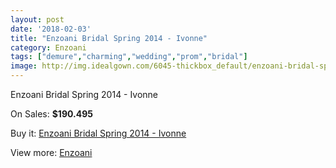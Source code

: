 ```yaml
---
layout: post
date: '2018-02-03'
title: "Enzoani Bridal Spring 2014 - Ivonne"
category: Enzoani
tags: ["demure","charming","wedding","prom","bridal"]
image: http://img.idealgown.com/6045-thickbox_default/enzoani-bridal-spring-2014-ivonne.jpg
---
```

Enzoani Bridal Spring 2014 - Ivonne

On Sales: **$190.495**
<a href="https://www.idealgown.com/en/enzoani/2607-enzoani-bridal-spring-2014-ivonne.html"><amp-img layout="responsive" width="600" height="600" src="//img.idealgown.com/6045-thickbox_default/enzoani-bridal-spring-2014-ivonne.jpg" alt="Enzoani Bridal Spring 2014 - Ivonne 0" /></a>
<a href="https://www.idealgown.com/en/enzoani/2607-enzoani-bridal-spring-2014-ivonne.html"><amp-img layout="responsive" width="600" height="600" src="//img.idealgown.com/6044-thickbox_default/enzoani-bridal-spring-2014-ivonne.jpg" alt="Enzoani Bridal Spring 2014 - Ivonne 1" /></a>

Buy it: [Enzoani Bridal Spring 2014 - Ivonne](https://www.idealgown.com/en/enzoani/2607-enzoani-bridal-spring-2014-ivonne.html "Enzoani Bridal Spring 2014 - Ivonne")

View more: [Enzoani](https://www.idealgown.com/en/32-enzoani "Enzoani")